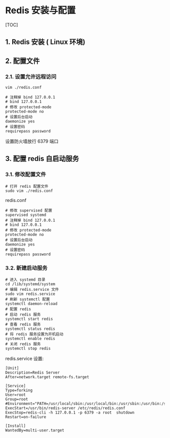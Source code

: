 # Redis 安装与配置

[TOC]

## 1. Redis 安装 ( Linux 环境)

## 2. 配置文件

### 2.1. 设置允许远程访问

```shell
vim ./redis.conf
```

```
# 注释掉 bind 127.0.0.1
# bind 127.0.0.1
# 修改 protected-mode
protected-mode no
# 设置后台启动 
daemonize yes
# 设置密码
requirepass password
```

设置防火墙放行 6379 端口

## 3. 配置 redis 自启动服务

### 3.1. 修改配置文件

```shell
# 打开 redis 配置文件
sudo vim ./redis.conf 
```

redis.conf 

```properties
# 修改 supervised 配置 
supervised systemd
# 注释掉 bind 127.0.0.1
# bind 127.0.0.1
# 修改 protected-mode
protected-mode no
# 设置后台启动 
daemonize yes
# 设置密码
requirepass password
```

### 3.2. 新建启动服务

```shell
# 进入 systemd 目录 
cd /lib/systemd/system
# 编辑 redis.service 文件
sudo vim redis.service
# 刷新 systemctl 配置
systemctl daemon-reload
# 配置 redis
# 启动 redis 服务
systemctl start redis
# 查看 redis 服务 
systemctl status redis
# 将 redis 服务设置为开机启动 
systemctl enable redis
# 关闭 redis 服务
systemctl stop redis
```

redis.service 设置: 

```properties
[Unit]
Description=Redis Server
After=network.target remote-fs.target

[Service]
Type=forking
User=root
Group=root
#Environment="PATH=/usr/local/sbin:/usr/local/bin:/usr/sbin:/usr/bin:/sbin:/bin"
ExecStart=/usr/bin/redis-server /etc/redis/redis.conf
ExecStop=redis-cli -h 127.0.0.1 -p 6379 -a root  shutdown
Restart=on-failure

[Install]
WantedBy=multi-user.target


```
